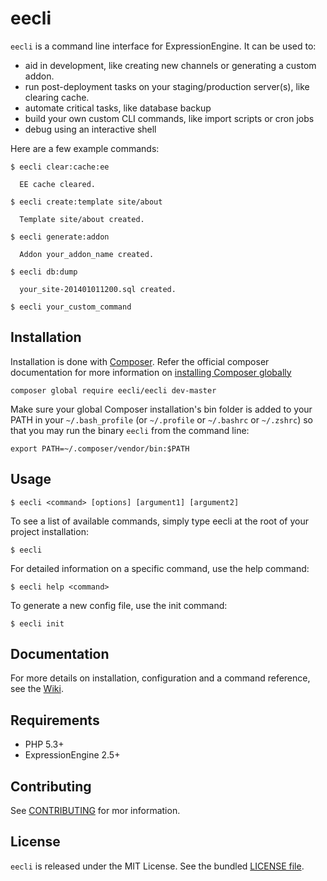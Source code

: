 # eecli

`eecli` is a command line interface for ExpressionEngine. It can be used to:

* aid in development, like creating new channels or generating a custom addon.
* run post-deployment tasks on your staging/production server(s), like clearing cache.
* automate critical tasks, like database backup
* build your own custom CLI commands, like import scripts or cron jobs
* debug using an interactive shell

Here are a few example commands:

```
$ eecli clear:cache:ee

  EE cache cleared.

$ eecli create:template site/about

  Template site/about created.

$ eecli generate:addon

  Addon your_addon_name created.

$ eecli db:dump

  your_site-201401011200.sql created.

$ eecli your_custom_command
```

## Installation

Installation is done with [Composer](https://getcomposer.org/). Refer the official composer documentation for more information on [installing Composer globally](https://getcomposer.org/doc/00-intro.md#globally)

```
composer global require eecli/eecli dev-master
```

Make sure your global Composer installation's bin folder is added to your PATH in your `~/.bash_profile` (or `~/.profile` or `~/.bashrc` or `~/.zshrc`) so that you may run the binary `eecli` from the command line:

```
export PATH=~/.composer/vendor/bin:$PATH
```

## Usage

```
$ eecli <command> [options] [argument1] [argument2]
```

To see a list of available commands, simply type eecli at the root of your project installation:

```
$ eecli
```

For detailed information on a specific command, use the help command:

```
$ eecli help <command>
```

To generate a new config file, use the init command:

```
$ eecli init
```

## Documentation

For more details on installation, configuration and a command reference, see the [Wiki](https://github.com/rsanchez/eecli/wiki).

## Requirements

* PHP 5.3+
* ExpressionEngine 2.5+

## Contributing

See [CONTRIBUTING](https://github.com/rsanchez/eecli/blob/master/CONTRIBUTING.md) for mor information.

## License

`eecli` is released under the MIT License. See the bundled [LICENSE file](https://github.com/rsanchez/eecli/blob/master/LICENSE.txt).